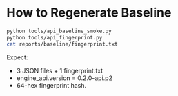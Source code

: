 # How to Regenerate Baseline

```bash
python tools/api_baseline_smoke.py
python tools/api_fingerprint.py
cat reports/baseline/fingerprint.txt
```

Expect:
- 3 JSON files + 1 fingerprint.txt
- engine_api.version = 0.2.0-api.p2
- 64-hex fingerprint hash.
